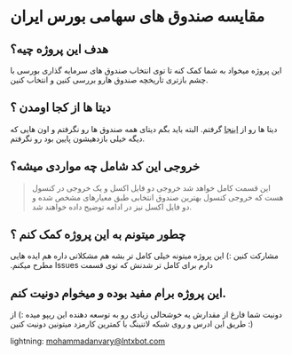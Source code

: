 # مقایسه صندوق های سهامی بورس ایران 

## هدف این پروژه چیه؟ 
این پروژه میخواد به شما کمک کنه تا توی انتخاب صندوق های سرمایه گذاری بورسی با چشم بازتری تاریخچه صندوق هارو بررسی کنین و انتخاب کنین.

## دیتا ها از کجا اومدن ؟
دیتا ها رو از [اینجا](http://fipiran.ir/DataService/MFNAVIndex) گرفتم.
البته باید بگم دیتای همه صندوق ها رو نگرفتم و اون هایی که دیگه خیلی بازدهیشون پایین بود رو نگرفتم.

## خروجی این کد شامل چه مواردی میشه؟ 
> این قسمت کامل خواهد شد
خروجی دو فایل اکسل و یک خروجی در کنسول هست که خروجی کنسول بهترین صندوق انتخابی طبق معیارهای مشخص شده و دو فایل اکسل نیز در ادامه توضیح داده خواهند شد. 

## چطور میتونم به این پروژه کمک کنم ؟ 
مشارکت کنین :) این پروژه میتونه خیلی کامل تر بشه هم مشکلاتی داره هم ایده هایی دارم برای کامل تر شدنش که توی قسمت&#x202b; Issues مطرح میکنم.

## این پروژه برام مفید بوده و میخوام دونیت کنم.
دونیت شما فارغ از مقدارش یه خوشحالی زیادی رو به توسعه دهنده این ریپو میده :) 
از طریق این ادرس و روی شبکه لاتنینگ با کمترین کارمزد میتونین دونیت کنین :)

lightning: mohammadanvary@lntxbot.com

